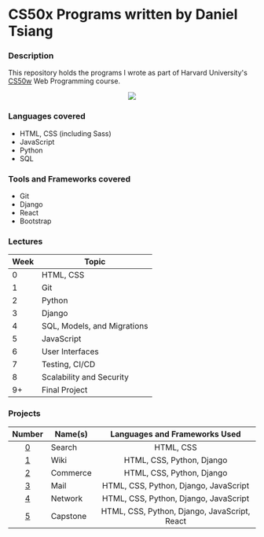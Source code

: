 # CS50x Programs written by Daniel Tsiang

### Description
This repository holds the programs I wrote as part of Harvard University's [CS50w](https://cs50.harvard.edu/web/2020/ "CS50w 2021") Web Programming course.

<p align="center">
  <img src="https://online-learning.harvard.edu/sites/default/files/styles/header/public/course/CS50x_web_4-modified.jpg?itok=8wo8PUle">
</p>

### Languages covered
* HTML, CSS (including Sass)
* JavaScript
* Python
* SQL

### Tools and Frameworks covered
* Git
* Django
* React
* Bootstrap

### Lectures

| Week | Topic                       |
| ---- | --------------------------- |
| 0    | HTML, CSS                   |
| 1    | Git                         |
| 2    | Python                      |
| 3    | Django                      |
| 4    | SQL, Models, and Migrations |
| 5    | JavaScript                  |
| 6    | User Interfaces             |
| 7    | Testing, CI/CD              |
| 8    | Scalability and Security    |
| 9+   | Final Project               |

### Projects

| Number                                                         | Name(s)              | Languages and Frameworks Used                |
| :------------------------------------------------------------: | ---------------------| :------------------------------------------: |
| [0](https://cs50.harvard.edu/web/2020/projects/0/search/)      | Search               | HTML, CSS                                    |
| [1](https://cs50.harvard.edu/web/2020/projects/1/wiki/)        | Wiki                 | HTML, CSS, Python, Django                    |
| [2](https://cs50.harvard.edu/web/2020/projects/2/commerce/)    | Commerce             | HTML, CSS, Python, Django                    |
| [3](https://cs50.harvard.edu/web/2020/projects/3/mail/)        | Mail                 | HTML, CSS, Python, Django, JavaScript        |
| [4](https://cs50.harvard.edu/web/2020/projects/4/network/)     | Network              | HTML, CSS, Python, Django, JavaScript        |
| [5](https://cs50.harvard.edu/web/2020/projects/final/capstone/)| Capstone             | HTML, CSS, Python, Django, JavaScript, React |
